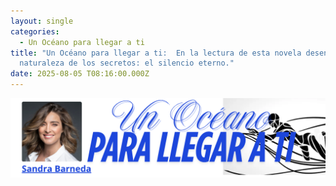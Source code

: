 ```yaml
---
layout: single
categories:
  - Un Océano para llegar a ti
title: "Un Océano para llegar a ti:  En la lectura de esta novela desentraña la
  naturaleza de los secretos: el silencio eterno."
date: 2025-08-05 T08:16:00.000Z
---
```

![](/assets/img/banner-un-oceano-para-llegar-a-ti.png)



![]()
